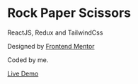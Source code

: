 # Rock Paper Scissors

ReactJS, Redux and TailwindCss

Designed by [Frontend Mentor](https://www.frontendmentor.io/challenges/rock-paper-scissors-game-pTgwgvgH)

Coded by me.

[Live Demo](https://rock-paper-scissors-sy.web.app/)
